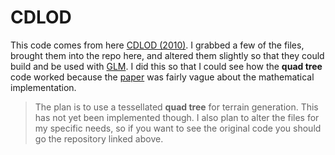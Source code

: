 # CDLOD
This code comes from here [CDLOD (2010)](http://github.com/fstrugar/CDLOD). I grabbed a few of the files, brought them into the repo here, and altered them slightly so that they could build and be used with [GLM](https://glm.g-truc.net/0.9.4/api/index.html). I did this so that I could see how the **quad tree** code worked because the [paper](https://github.com/fstrugar/CDLOD/blob/master/cdlod_paper_latest.pdf) was fairly vague about the mathematical implementation.

> The plan is to use a tessellated **quad tree** for terrain generation. This has not yet been implemented though. I also plan to alter the files for my specific needs, so if you want to see the original code you should go the repository linked above.
